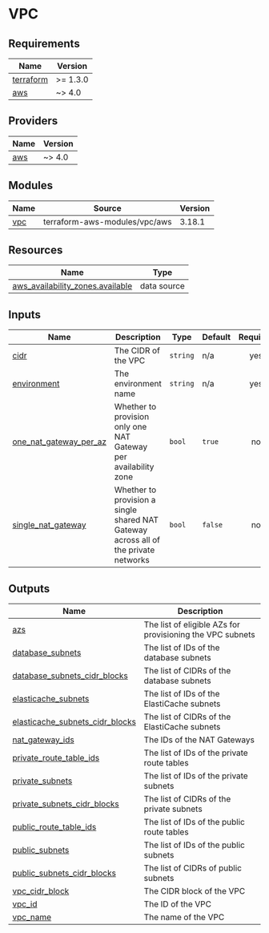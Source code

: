 # VPC

<!-- BEGINNING OF PRE-COMMIT-TERRAFORM DOCS HOOK -->
## Requirements

| Name | Version |
|------|---------|
| <a name="requirement_terraform"></a> [terraform](#requirement\_terraform) | >= 1.3.0 |
| <a name="requirement_aws"></a> [aws](#requirement\_aws) | ~> 4.0 |

## Providers

| Name | Version |
|------|---------|
| <a name="provider_aws"></a> [aws](#provider\_aws) | ~> 4.0 |

## Modules

| Name | Source | Version |
|------|--------|---------|
| <a name="module_vpc"></a> [vpc](#module\_vpc) | terraform-aws-modules/vpc/aws | 3.18.1 |

## Resources

| Name | Type |
|------|------|
| [aws_availability_zones.available](https://registry.terraform.io/providers/hashicorp/aws/latest/docs/data-sources/availability_zones) | data source |

## Inputs

| Name | Description | Type | Default | Required |
|------|-------------|------|---------|:--------:|
| <a name="input_cidr"></a> [cidr](#input\_cidr) | The CIDR of the VPC | `string` | n/a | yes |
| <a name="input_environment"></a> [environment](#input\_environment) | The environment name | `string` | n/a | yes |
| <a name="input_one_nat_gateway_per_az"></a> [one\_nat\_gateway\_per\_az](#input\_one\_nat\_gateway\_per\_az) | Whether to provision only one NAT Gateway per availability zone | `bool` | `true` | no |
| <a name="input_single_nat_gateway"></a> [single\_nat\_gateway](#input\_single\_nat\_gateway) | Whether to provision a single shared NAT Gateway across all of the private networks | `bool` | `false` | no |

## Outputs

| Name | Description |
|------|-------------|
| <a name="output_azs"></a> [azs](#output\_azs) | The list of eligible AZs for provisioning the VPC subnets |
| <a name="output_database_subnets"></a> [database\_subnets](#output\_database\_subnets) | The list of IDs of the database subnets |
| <a name="output_database_subnets_cidr_blocks"></a> [database\_subnets\_cidr\_blocks](#output\_database\_subnets\_cidr\_blocks) | The list of CIDRs of the database subnets |
| <a name="output_elasticache_subnets"></a> [elasticache\_subnets](#output\_elasticache\_subnets) | The list of IDs of the ElastiCache subnets |
| <a name="output_elasticache_subnets_cidr_blocks"></a> [elasticache\_subnets\_cidr\_blocks](#output\_elasticache\_subnets\_cidr\_blocks) | The list of CIDRs of the ElastiCache subnets |
| <a name="output_nat_gateway_ids"></a> [nat\_gateway\_ids](#output\_nat\_gateway\_ids) | The IDs of the NAT Gateways |
| <a name="output_private_route_table_ids"></a> [private\_route\_table\_ids](#output\_private\_route\_table\_ids) | The list of IDs of the private route tables |
| <a name="output_private_subnets"></a> [private\_subnets](#output\_private\_subnets) | The list of IDs of the private subnets |
| <a name="output_private_subnets_cidr_blocks"></a> [private\_subnets\_cidr\_blocks](#output\_private\_subnets\_cidr\_blocks) | The list of CIDRs of the private subnets |
| <a name="output_public_route_table_ids"></a> [public\_route\_table\_ids](#output\_public\_route\_table\_ids) | The list of IDs of the public route tables |
| <a name="output_public_subnets"></a> [public\_subnets](#output\_public\_subnets) | The list of IDs of the public subnets |
| <a name="output_public_subnets_cidr_blocks"></a> [public\_subnets\_cidr\_blocks](#output\_public\_subnets\_cidr\_blocks) | The list of CIDRs of public subnets |
| <a name="output_vpc_cidr_block"></a> [vpc\_cidr\_block](#output\_vpc\_cidr\_block) | The CIDR block of the VPC |
| <a name="output_vpc_id"></a> [vpc\_id](#output\_vpc\_id) | The ID of the VPC |
| <a name="output_vpc_name"></a> [vpc\_name](#output\_vpc\_name) | The name of the VPC |
<!-- END OF PRE-COMMIT-TERRAFORM DOCS HOOK -->
